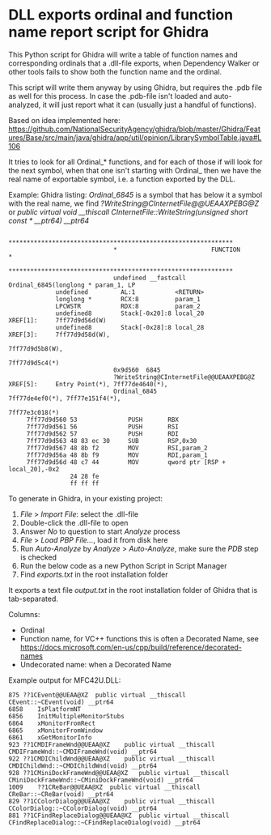 # DLL exports ordinal and function name report script for Ghidra

This Python script for Ghidra will write a table of function names and corresponding ordinals that a .dll-file exports, when Dependency Walker or other tools fails to show both the function name and the ordinal.

This script will write them anyway by using Ghidra, but requires the .pdb file as well for this process.  In case the .pdb-file isn't loaded and auto-analyzed, it will just report what it can (usually just a handful of functions).

Based on idea implemented here: https://github.com/NationalSecurityAgency/ghidra/blob/master/Ghidra/Features/Base/src/main/java/ghidra/app/util/opinion/LibrarySymbolTable.java#L106 

It tries to look for all Ordinal\_* functions, and for each of those if will look for the next symbol, when that one isn't starting with Ordinal\_ then we have the real name of exportable symbol, i.e. a function exported by the DLL.

Example: Ghidra listing: *Ordinal_6845* is a symbol that has below it a symbol with the real name, we find *?WriteString@CInternetFile@@UEAAXPEBG@Z* or *public virtual void __thiscall CInternetFile::WriteString(unsigned short const * __ptr64) __ptr64*
```
                             **************************************************************
                             *                          FUNCTION                          *
                             **************************************************************
                             undefined __fastcall Ordinal_6845(longlong * param_1, LP
             undefined         AL:1           <RETURN>
             longlong *        RCX:8          param_1
             LPCWSTR           RDX:8          param_2
             undefined8        Stack[-0x20]:8 local_20                                XREF[1]:     7ff77d9d56d(W)  
             undefined8        Stack[-0x28]:8 local_28                                XREF[3]:     7ff77d9d58d(W), 
                                                                                                   7ff77d9d5b8(W), 
                                                                                                   7ff77d9d5c4(*)  
                             0x9d560  6845  
                             ?WriteString@CInternetFile@@UEAAXPEBG@Z         XREF[5]:     Entry Point(*), 7ff77de4640(*), 
                             Ordinal_6845                                                 7ff77de4ef0(*), 7ff77e151f4(*), 
                                                                                          7ff77e3c018(*)  
     7ff77d9d560 53              PUSH       RBX
     7ff77d9d561 56              PUSH       RSI
     7ff77d9d562 57              PUSH       RDI
     7ff77d9d563 48 83 ec 30     SUB        RSP,0x30
     7ff77d9d567 48 8b f2        MOV        RSI,param_2
     7ff77d9d56a 48 8b f9        MOV        RDI,param_1
     7ff77d9d56d 48 c7 44        MOV        qword ptr [RSP + local_20],-0x2
                 24 28 fe 
                 ff ff ff
```

To generate in Ghidra, in your existing project:

1. _File_ > _Import File_: select the .dll-file
2. Double-click the .dll-file to open
4. Answer _No_ to question to start _Analyze_ process
5. _File_ > _Load PBP File..._, load it from disk here
6. Run _Auto-Analyze_ by _Analyze_ > _Auto-Analyze_, make sure the _PDB_ step is checked
7. Run the below code as a new Python Script in Script Manager
8. Find _exports.txt_ in the root installation folder

It exports a text file _output.txt_ in the root installation folder of Ghidra that is tab-separated.

Columns:
* Ordinal
* Function name, for VC++ functions this is often a Decorated Name, see https://docs.microsoft.com/en-us/cpp/build/reference/decorated-names
* Undecorated name: when a Decorated Name

Example output for MFC42U.DLL:
```
875	??1CEvent@@UEAA@XZ	public virtual __thiscall CEvent::~CEvent(void) __ptr64 
6858	IsPlatformNT
6856	InitMultipleMonitorStubs
6864	xMonitorFromRect
6865	xMonitorFromWindow
6861	xGetMonitorInfo
923	??1CMDIFrameWnd@@UEAA@XZ	public virtual __thiscall CMDIFrameWnd::~CMDIFrameWnd(void) __ptr64 
922	??1CMDIChildWnd@@UEAA@XZ	public virtual __thiscall CMDIChildWnd::~CMDIChildWnd(void) __ptr64 
928	??1CMiniDockFrameWnd@@UEAA@XZ	public virtual __thiscall CMiniDockFrameWnd::~CMiniDockFrameWnd(void) __ptr64 
1009	??1CReBar@@UEAA@XZ	public virtual __thiscall CReBar::~CReBar(void) __ptr64 
829	??1CColorDialog@@UEAA@XZ	public virtual __thiscall CColorDialog::~CColorDialog(void) __ptr64 
881	??1CFindReplaceDialog@@UEAA@XZ	public virtual __thiscall CFindReplaceDialog::~CFindReplaceDialog(void) __ptr64 
```

